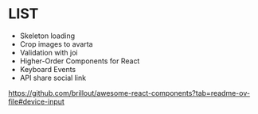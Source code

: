 # LIST

* Skeleton loading
* Crop images to avarta
* Validation with joi
* Higher-Order Components for React
* Keyboard Events
* API share social link

<https://github.com/brillout/awesome-react-components?tab=readme-ov-file#device-input>
